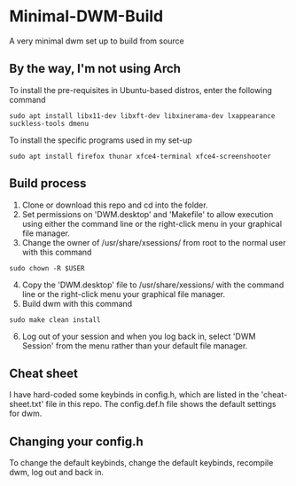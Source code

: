 # Minimal-DWM-Build

A very minimal dwm set up to build from source

## By the way, I'm not using Arch

To install the pre-requisites in Ubuntu-based distros, enter the following command

```
sudo apt install libx11-dev libxft-dev libxinerama-dev lxappearance suckless-tools dmenu
```

To install the specific programs used in my set-up

```
sudo apt install firefox thunar xfce4-terminal xfce4-screenshooter 
```

## Build process

1. Clone or download this repo and cd into the folder.
2. Set permissions on 'DWM.desktop' and 'Makefile' to allow execution using either the command line or the right-click menu in your graphical file manager.
3. Change the owner of /usr/share/xsessions/ from root to the normal user with this command

```
sudo chown -R $USER
```
4. Copy the 'DWM.desktop' file to /usr/share/xessions/ with the command line or the right-click menu your graphical file manager.
5. Build dwm with this command

```
sudo make clean install
```
6. Log out of your session and when you log back in, select 'DWM Session' from the menu rather than your default file manager.

## Cheat sheet

I have hard-coded some keybinds in config.h, which are listed in the 'cheat-sheet.txt' file in this repo. The config.def.h file shows the default settings for dwm.

## Changing your config.h

To change the default keybinds, change the default keybinds, recompile dwm, log out and back in.
